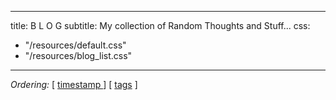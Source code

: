 
---
title: B L O G
subtitle: My collection of Random Thoughts and Stuff...
css:
  - "/resources/default.css"
  - "/resources/blog_list.css"
---

*Ordering:* [ [ timestamp ](/posts.html) ] [ [ tags](/tags.html) ]

